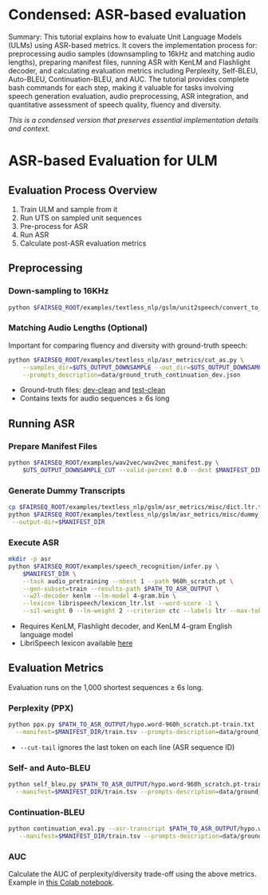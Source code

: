 # Condensed: ASR-based evaluation

Summary: This tutorial explains how to evaluate Unit Language Models (ULMs) using ASR-based metrics. It covers the implementation process for: preprocessing audio samples (downsampling to 16kHz and matching audio lengths), preparing manifest files, running ASR with KenLM and Flashlight decoder, and calculating evaluation metrics including Perplexity, Self-BLEU, Auto-BLEU, Continuation-BLEU, and AUC. The tutorial provides complete bash commands for each step, making it valuable for tasks involving speech generation evaluation, audio preprocessing, ASR integration, and quantitative assessment of speech quality, fluency and diversity.

*This is a condensed version that preserves essential implementation details and context.*

# ASR-based Evaluation for ULM

## Evaluation Process Overview
1. Train ULM and sample from it
2. Run UTS on sampled unit sequences
3. Pre-process for ASR
4. Run ASR
5. Calculate post-ASR evaluation metrics

## Preprocessing

### Down-sampling to 16KHz
```bash
python $FAIRSEQ_ROOT/examples/textless_nlp/gslm/unit2speech/convert_to_16k.py $UTS_OUTPUT $UTS_OUTPUT_DOWNSAMPLE
```

### Matching Audio Lengths (Optional)
Important for comparing fluency and diversity with ground-truth speech:
```bash
python $FAIRSEQ_ROOT/examples/textless_nlp/asr_metrics/cut_as.py \
    --samples_dir=$UTS_OUTPUT_DOWNSAMPLE --out_dir=$UTS_OUTPUT_DOWNSAMPLE_CUT \
    --prompts_description=data/ground_truth_continuation_dev.json
```
- Ground-truth files: [dev-clean](https://dl.fbaipublicfiles.com/textless_nlp/gslm/eval_data/ground_truth_continuation_dev.json) and [test-clean](https://dl.fbaipublicfiles.com/textless_nlp/gslm/eval_data/ground_truth_continuation_test.json)
- Contains texts for audio sequences ≥ 6s long

## Running ASR

### Prepare Manifest Files
```bash
python $FAIRSEQ_ROOT/examples/wav2vec/wav2vec_manifest.py \
    $UTS_OUTPUT_DOWNSAMPLE_CUT --valid-percent 0.0 --dest $MANIFEST_DIR --ext wav
```

### Generate Dummy Transcripts
```bash
cp $FAIRSEQ_ROOT/examples/textless_nlp/gslm/asr_metrics/misc/dict.ltr.txt $MANIFEST_DIR
python $FAIRSEQ_ROOT/examples/textless_nlp/gslm/asr_metrics/misc/dummy_asr_data.py --tsv=$MANIFEST_DIR/train.tsv \
 --output-dir=$MANIFEST_DIR
```

### Execute ASR
```bash
mkdir -p asr
python $FAIRSEQ_ROOT/examples/speech_recognition/infer.py \
    $MANIFEST_DIR \
    --task audio_pretraining --nbest 1 --path 960h_scratch.pt \
    --gen-subset=train --results-path $PATH_TO_ASR_OUTPUT \
    --w2l-decoder kenlm --lm-model 4-gram.bin \
    --lexicon librispeech/lexicon_ltr.lst --word-score -1 \
    --sil-weight 0 --lm-weight 2 --criterion ctc --labels ltr --max-tokens 300000 --remove-bpe letter
```
- Requires KenLM, Flashlight decoder, and KenLM 4-gram English language model
- LibriSpeech lexicon available [here](https://dl.fbaipublicfiles.com/textless_nlp/gslm/eval_data/lexicon_ltr.lst)

## Evaluation Metrics
Evaluation runs on the 1,000 shortest sequences ≥ 6s long.

### Perplexity (PPX)
```bash
python ppx.py $PATH_TO_ASR_OUTPUT/hypo.word-960h_scratch.pt-train.txt --cut-tail \
  --manifest=$MANIFEST_DIR/train.tsv --prompts-description=data/ground_truth_continuation_dev.json
```
- `--cut-tail` ignores the last token on each line (ASR sequence ID)

### Self- and Auto-BLEU
```bash
python self_bleu.py $PATH_TO_ASR_OUTPUT/hypo.word-960h_scratch.pt-train.txt --cut-tail \
  --manifest=$MANIFEST_DIR/train.tsv --prompts-description=data/ground_truth_continuation_dev.json
```

### Continuation-BLEU
```bash
python continuation_eval.py --asr-transcript $PATH_TO_ASR_OUTPUT/hypo.word-960h_scratch.pt-train.txt \
   --manifest=$MANIFEST_DIR/train.tsv --prompts-description=data/ground_truth_continuation_dev.json
```

### AUC
Calculate the AUC of perplexity/diversity trade-off using the above metrics. Example in [this Colab notebook](https://colab.research.google.com/drive/1pVPfOVax_PU3MkYdHRSsa-SI8GBUldNt?usp=sharing).